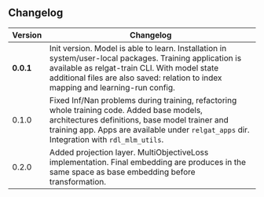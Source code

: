 ## Changelog

| Version   | Changelog                                                                                                                                                                                                                                     |
|-----------|-----------------------------------------------------------------------------------------------------------------------------------------------------------------------------------------------------------------------------------------------|
| **0.0.1** | Init version. Model is able to learn. Installation in system/user-local packages. Training application is available as relgat-train CLI. With model state additional files are also saved: relation to index mapping and learning-run config. |
| 0.1.0     | Fixed Inf/Nan problems during training, refactoring whole training code. Added base models, architectures definitions, base model trainer and training app. Apps are available under `relgat_apps` dir. Integration with `rdl_mlm_utils`.     |  
| 0.2.0     | Added projection layer. MultiObjectiveLoss implementation. Final embedding are produces in the same space as base embedding before transformation.                                                                                            | 
